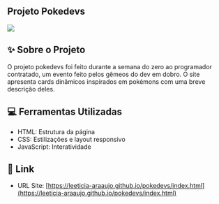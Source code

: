 ## Projeto Pokedevs

![](./img/screenshot.jpeg)

## ✨ Sobre o Projeto

O projeto pokedevs foi feito durante a semana do zero ao programador contratado, um evento feito pelos gêmeos do dev em dobro. O site apresenta cards dinâmicos inspirados em pokémons com uma breve descrição deles. 

## 💻 Ferramentas Utilizadas

- HTML: Estrutura da página
- CSS: Estilizações e layout responsivo
- JavaScript: Interatividade

## 🔗 Link

- URL Site: [https://leeticia-araaujo.github.io/pokedevs/index.html](https://leeticia-araaujo.github.io/pokedevs/index.html) 
